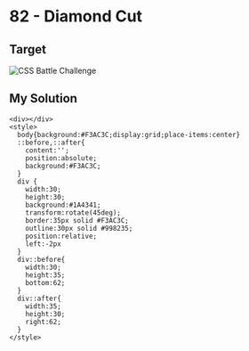 # 82 - Diamond Cut

## Target

![CSS Battle Challenge](https://cssbattle.dev/targets/82.png)

## My Solution

```
<div></div>
<style>
  body{background:#F3AC3C;display:grid;place-items:center}
  ::before,::after{
    content:'';
    position:absolute;
    background:#F3AC3C;
  }
  div {
	width:30;
    height:30;
    background:#1A4341;
    transform:rotate(45deg);
    border:35px solid #F3AC3C;
    outline:30px solid #998235;
    position:relative;
    left:-2px
  }
  div::before{
    width:30;
    height:35;
    bottom:62;
  }
  div::after{
    width:35;
    height:30;
    right:62;
  }
</style>
```
